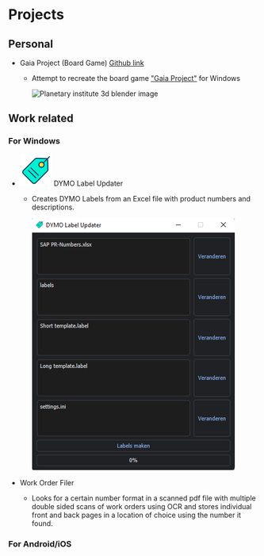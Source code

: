 # Projects
## Personal
* Gaia Project (Board Game) [Github link](https://github.com/Seawolf159/Gaia-Project)
  - Attempt to recreate the board game ["Gaia Project"](https://images.zmangames.com/filer_public/2e/22/2e222960-07ca-479c-81c9-65731e2be57f/zf001_layout.png) for Windows

    ![Planetary institute 3d blender image](https://github.com/Seawolf159/Gaia-Project/blob/master/Images/Raw%20renders/Planetary%20Institute.png)

## Work related
### For Windows
* ![DYMO Label Updated image](https://github.com/Seawolf159/CV/blob/master/DYMO%20Label%20Updater/Distribution/icon.png) DYMO Label Updater
  - Creates DYMO Labels from an Excel file with product numbers and descriptions.

    ![Program layout](https://github.com/Seawolf159/CV/blob/master/Images/DYMO%20Label%20Updater.png)

* Work Order Filer
  - Looks for a certain number format in a scanned pdf file with multiple double sided scans of work orders using OCR and stores individual front and back pages in a location of choice using the number it found.

### For Android/iOS
